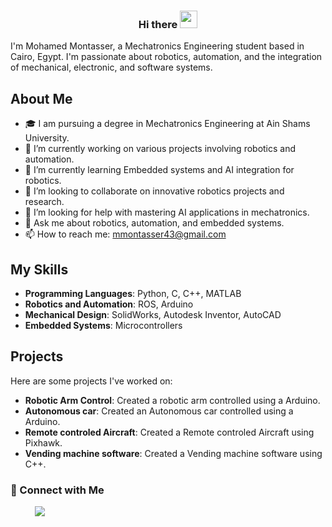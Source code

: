 <h3 align="center">
  Hi there
  <img src="https://media.giphy.com/media/hvRJCLFzcasrR4ia7z/giphy.gif" width="28">
</h3>

I'm Mohamed Montasser, a Mechatronics Engineering student based in Cairo, Egypt. I'm passionate about 
robotics, automation, and the integration of mechanical, electronic, and software systems.

## About Me

- 🎓 I am pursuing a degree in Mechatronics Engineering at Ain Shams University.
- 💼 I’m currently working on various projects involving robotics and automation.
- 🌱 I’m currently learning Embedded systems and AI integration for robotics.
- 👯 I’m looking to collaborate on innovative robotics projects and research.
- 🤔 I’m looking for help with mastering AI applications in mechatronics.
- 💬 Ask me about robotics, automation, and embedded systems.
- 📫 How to reach me: mmontasser43@gmail.com

## My Skills

- **Programming Languages**: Python, C, C++, MATLAB
- **Robotics and Automation**: ROS, Arduino
- **Mechanical Design**: SolidWorks, Autodesk Inventor, AutoCAD
- **Embedded Systems**: Microcontrollers

## Projects

Here are some projects I've worked on:

- **Robotic Arm Control**: Created a robotic arm controlled using a Arduino.
- **Autonomous car**: Created an Autonomous car controlled using a Arduino.
- **Remote controled Aircraft**: Created a Remote controled Aircraft using Pixhawk.
- **Vending machine software**: Created a Vending machine software using C++.

### 🔗 Connect with Me 
&nbsp;&nbsp;&nbsp;&nbsp;&nbsp;&nbsp;&nbsp;&nbsp;&nbsp; <a href="https://www.linkedin.com/in/mohamed-montasser-/" target="_blank"><img src="https://img.shields.io/badge/-LinkedIn-0077B5?style=for-the-badge&logo=Linkedin&logoColor=white"/></a>

